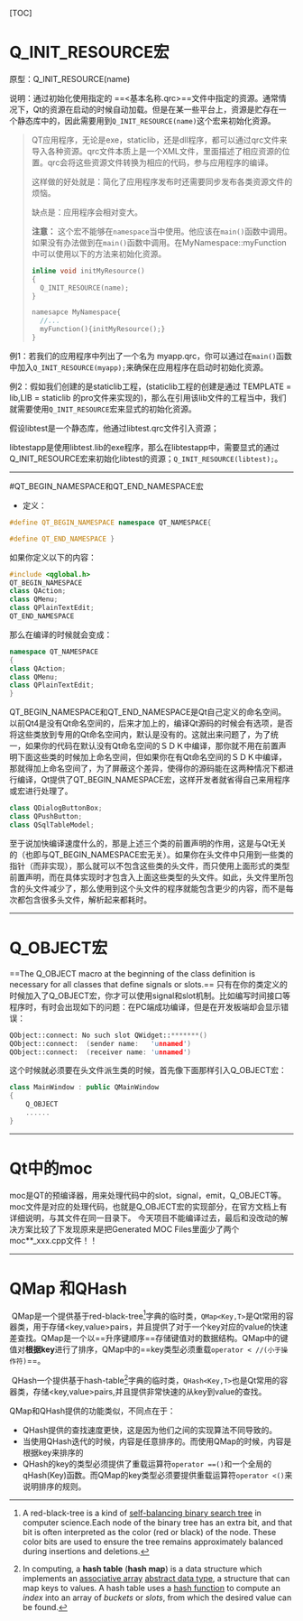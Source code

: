 [TOC]

# Q_INIT_RESOURCE宏

原型：Q_INIT_RESOURCE(name)

说明：通过初始化使用指定的 ==\<基本名称.qrc\>==文件中指定的资源。通常情况下，Qt的资源在启动的时候自动加载。但是在某一些平台上，资源是贮存在一个静态库中的，因此需要用到`Q_INIT_RESOURCE(name)`这个宏来初始化资源。

> QT应用程序，无论是exe，staticlib，还是dll程序，都可以通过qrc文件来导入各种资源。qrc文件本质上是一个XML文件，里面描述了相应资源的位置。qrc会将这些资源文件转换为相应的代码，参与应用程序的编译。
>
> 这样做的好处就是：简化了应用程序发布时还需要同步发布各类资源文件的烦恼。
>
> 缺点是：应用程序会相对变大。
>
> **注意：** 这个宏不能够在`namespace`当中使用。他应该在`main()`函数中调用。如果没有办法做到在`main()`函数中调用。在MyNamespace::myFunction中可以使用以下的方法来初始化资源。
>
> ```c++
> inline void initMyResource()
> {
>   Q_INIT_RESOURCE(name);
> }
>
> namesapce MyNamespace{
>   //...
>   myFunction(){initMyResource();}
> }
> ```
>
> 



例1：若我们的应用程序中列出了一个名为 myapp.qrc，你可以通过在`main()`函数中加入`Q_INIT_RESOURCE(myapp);`来确保在应用程序在启动时初始化资源。

例2：假如我们创建的是staticlib工程，(staticlib工程的创建是通过 TEMPLATE = lib,LIB = staticlib 的pro文件来实现的)，那么在引用该lib文件的工程当中，我们就需要使用`Q_INIT_RESOURCE`宏来显式的初始化资源。

假设libtest是一个静态库，他通过libtest.qrc文件引入资源；

libtestapp是使用libtest.lib的exe程序，那么在libtestapp中，需要显式的通过Q_INIT_RESOURCE宏来初始化libtest的资源；`Q_INIT_RESOURCE(libtest);`。

----



#QT_BEGIN_NAMESPACE和QT_END_NAMESPACE宏 

- 定义：

```c++
#define QT_BEGIN_NAMESPACE namespace QT_NAMESPACE{

#define QT_END_NAMESPACE }
```

如果你定义以下的内容：

```C++
#include <qglobal.h>
QT_BEGIN_NAMESPACE
class QAction;
class QMenu;
class QPlainTextEdit;
QT_END_NAMESPACE
```

那么在编译的时候就会变成：

```C++
namespace QT_NAMESPACE 
{
class QAction;
class QMenu;
class QPlainTextEdit;
}
```

QT_BEGIN_NAMESPACE和QT_END_NAMESPACE是Qt自己定义的命名空间。以前Qt4是没有Qt命名空间的，后来才加上的，编译Qt源码的时候会有选项，是否将这些类放到专用的Qt命名空间内，默认是没有的。这就出来问题了，为了统一，如果你的代码在默认没有Qt命名空间的ＳＤＫ中编译，那你就不用在前置声明下面这些类的时候加上命名空间，但如果你在有Qt命名空间的ＳＤＫ中编译，那就得加上命名空间了，为了屏蔽这个差异，使得你的源码能在这两种情况下都进行编译，Qt提供了QT_BEGIN_NAMESPACE宏，这样开发者就省得自己来用程序或宏进行处理了。

```C++
class QDialogButtonBox;
class QPushButton;
class QSqlTableModel;
```

至于说加快编译速度什么的，那是上述三个类的前置声明的作用，这是与Qt无关的（也即与QT_BEGIN_NAMESPACE宏无关）。如果你在头文件中只用到一些类的指针（而非实现），那么就可以不包含这些类的头文件，而只使用上面形式的类型前置声明，而在具体实现时才包含入上面这些类型的头文件。如此，头文件里所包含的头文件减少了，那么使用到这个头文件的程序就能包含更少的内容，而不是每次都包含很多头文件，解析起来都耗时。



----



# Q_OBJECT宏

==The Q_OBJECT macro at the beginning of the class definition is necessary for all classes that define signals or slots.== 只有在你的类定义的时候加入了Q_OBJECT宏，你才可以使用signal和slot机制。比如编写时间接口等程序时，有时会出现如下的问题：在PC端成功编译，但是在开发板端却会显示错误：

```C++
QObject::connect: No such slot QWidget::*******()
QObject::connect:  (sender name:   'unnamed')
QObject::connect:  (receiver name: 'unnamed') 
```

这个时候就必须要在头文件派生类的时候，首先像下面那样引入Q_OBJECT宏：

```C++
class MainWindow : public QMainWindow
{
    Q_OBJECT
    ......
}
```



----

# Qt中的moc

moc是QT的预编译器，用来处理代码中的slot，signal，emit，Q_OBJECT等。
moc文件是对应的处理代码，也就是Q_OBJECT宏的实现部分，在官方文档上有详细说明，与其文件在同一目录下。
今天项目不能编译过去，最后和没改动的解决方案比较了下发现原来是把Generated MOC Files里面少了两个moc**_xxx.cpp文件！！



----



# QMap 和QHash

​	QMap是一个提供基于red-black-tree[^1]字典的临时类，`QMap<Key,T>`是Qt常用的容器类，用于存储\<key,value\>pairs，并且提供了对于一个key对应的value的快速差查找。QMap是一个以==升序键顺序==存储键值对的数据结构。QMap中的键值对**根据key**进行了排序，QMap中的==key类型必须重载`operator < //(小于操作符)`==。

​	QHash一个提供基于hash-table[^2]字典的临时类，`QHash<Key,T>`也是Qt常用的容器类，存储<key,value>pairs,并且提供非常快速的从key到value的查找。

QMap和QHash提供的功能类似，不同点在于：

- QHash提供的查找速度更快，这是因为他们之间的实现算法不同导致的。
- 当使用QHash迭代的时候，内容是任意排序的。而使用QMap的时候，内容是根据key来排序的
- QHash的key的类型必须提供了重载运算符`operator ==()`和一个全局的qHash(Key)函数。而QMap的key类型必须要提供重载运算符`operator <()`来说明排序的规则。



[^1]: A red-black-tree is a kind of [self-balancing binary search tree](https://en.wikipedia.org/wiki/Self-balancing_binary_search_tree) in computer science.Each node of the binary tree has an extra bit, and that bit is often interpreted as the color (red or black) of the node. These color bits are used to ensure the tree remains approximately balanced during insertions and deletions.
[^2]: In computing, a **hash table** (**hash map**) is a data structure which implements an [associative array](https://en.wikipedia.org/wiki/Associative_array) [abstract data type](https://en.wikipedia.org/wiki/Abstract_data_type), a structure that can map keys to values. A hash table uses a [hash function](https://en.wikipedia.org/wiki/Hash_function) to compute an *index* into an array of *buckets* or *slots*, from which the desired value can be found.



